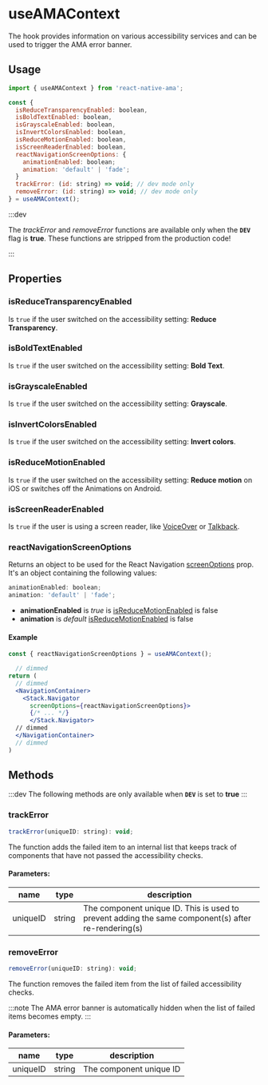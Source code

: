 # useAMAContext

The hook provides information on various accessibility services and can be used to trigger the AMA error banner.

## Usage

```js title=packages/core/src/hooks/useAMAContext.ts
import { useAMAContext } from 'react-native-ama';

const {
  isReduceTransparencyEnabled: boolean,
  isBoldTextEnabled: boolean,
  isGrayscaleEnabled: boolean,
  isInvertColorsEnabled: boolean,
  isReduceMotionEnabled: boolean,
  isScreenReaderEnabled: boolean,
  reactNavigationScreenOptions: {
    animationEnabled: boolean;
    animation: 'default' | 'fade';
  }
  trackError: (id: string) => void; // dev mode only
  removeError: (id: string) => void; // dev mode only
} = useAMAContext();
```

:::dev

The <i>trackError</i> and <i>removeError</i> functions are available only when the <code>**DEV**</code> flag is <strong>true</strong>. These functions are stripped from the production code!

:::

## Properties

### isReduceTransparencyEnabled <iOS />

Is `true` if the user switched on the accessibility setting: **Reduce Transparency**.

### isBoldTextEnabled <iOS />

Is `true` if the user switched on the accessibility setting: **Bold Text**.

### isGrayscaleEnabled <iOS />

Is `true` if the user switched on the accessibility setting: **Grayscale**.

### isInvertColorsEnabled <iOS />

Is `true` if the user switched on the accessibility setting: **Invert colors**.

### isReduceMotionEnabled

Is `true` if the user switched on the accessibility setting: **Reduce motion** on iOS or switches off the Animations on Android.

### isScreenReaderEnabled

Is `true` if the user is using a screen reader, like [VoiceOver](https://support.apple.com/en-gb/guide/iphone/iph3e2e415f/ios) or [Talkback](https://support.google.com/accessibility/android/answer/6283677?hl=en-GB).

### reactNavigationScreenOptions

Returns an object to be used for the React Navigation [screenOptions](https://reactnavigation.org/docs/stack-navigator/#screenoptions) prop. It's an object containing the following values:

```js
animationEnabled: boolean;
animation: 'default' | 'fade';
```

- **animationEnabled** is _true_ is [isReduceMotionEnabled](#isreducemotionenabled) is false
- **animation** is _default_ [isReduceMotionEnabled](#isreducemotionenabled) is false

#### Example

```jsx
const { reactNavigationScreenOptions } = useAMAContext();

  // dimmed
return (
  // dimmed
  <NavigationContainer>
    <Stack.Navigator
      screenOptions={reactNavigationScreenOptions}>
      {/* ... */}
      </Stack.Navigator>
  // dimmed
  </NavigationContainer>
  // dimmed
)
```

## Methods <DevOnly />

:::dev
The following methods are only available when <code>**DEV**</code> is set to
**true**
:::

### trackError

```js
trackError(uniqueID: string): void;
```

The function adds the failed item to an internal list that keeps track of components that have not passed the accessibility checks.

#### Parameters:

| name     | type   | description                                                                                         |
| -------- | ------ | --------------------------------------------------------------------------------------------------- |
| uniqueID | string | The component unique ID. This is used to prevent adding the same component(s) after re-rendering(s) |

### removeError

```js
removeError(uniqueID: string): void;
```

The function removes the failed item from the list of failed accessibility checks.

:::note
The AMA error banner is automatically hidden when the list of failed items becomes empty.
:::

#### Parameters:

| name     | type   | description             |
| -------- | ------ | ----------------------- |
| uniqueID | string | The component unique ID |
